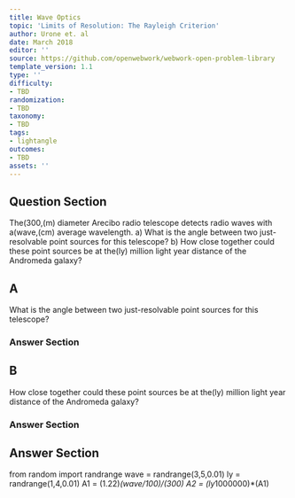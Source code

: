 ```yaml
---
title: Wave Optics
topic: 'Limits of Resolution: The Rayleigh Criterion'
author: Urone et. al
date: March 2018
editor: ''
source: https://github.com/openwebwork/webwork-open-problem-library
template_version: 1.1
type: ''
difficulty:
- TBD
randomization:
- TBD
taxonomy:
- TBD
tags:
- lightangle
outcomes:
- TBD
assets: ''
---
```


## Question Section 

The(300,(m) diameter Arecibo radio telescope detects radio waves with a(wave,(cm) average wavelength.
a) What is the angle between two just-resolvable point sources for this telescope?
b) How close together could these point sources be at the(ly) million light year distance of the Andromeda galaxy?

## A
What is the angle between two just-resolvable point sources for this telescope?
### Answer Section
## B
How close together could these point sources be at the(ly) million light year distance of the Andromeda galaxy?
### Answer Section


## Answer Section

from random import randrange
wave = randrange(3,5,0.01)
ly = randrange(1,4,0.01)
A1 = (1.22)*(wave/100)/(300)
A2 = (ly*1000000)*(A1)